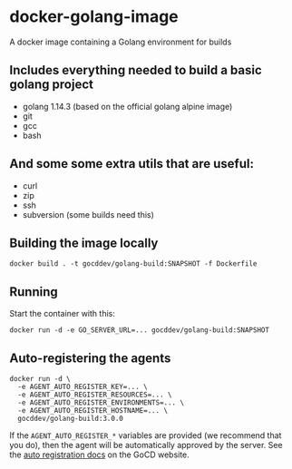 # docker-golang-image
A docker image containing a Golang environment for builds

## Includes everything needed to build a basic golang project

- golang 1.14.3 (based on the official golang alpine image)
- git
- gcc
- bash

## And some some extra utils that are useful:

- curl
- zip
- ssh
- subversion (some builds need this)

## Building the image locally

```
docker build . -t gocddev/golang-build:SNAPSHOT -f Dockerfile
```

## Running

Start the container with this:

```
docker run -d -e GO_SERVER_URL=... gocddev/golang-build:SNAPSHOT
```

## Auto-registering the agents

```
docker run -d \
  -e AGENT_AUTO_REGISTER_KEY=... \
  -e AGENT_AUTO_REGISTER_RESOURCES=... \
  -e AGENT_AUTO_REGISTER_ENVIRONMENTS=... \
  -e AGENT_AUTO_REGISTER_HOSTNAME=... \
  gocddev/golang-build:3.0.0
```

If the `AGENT_AUTO_REGISTER_*` variables are provided (we recommend that you do), then the agent will be automatically approved by the server. See the [auto registration docs](https://docs.gocd.org/current/advanced_usage/agent_auto_register.html) on the GoCD website.

